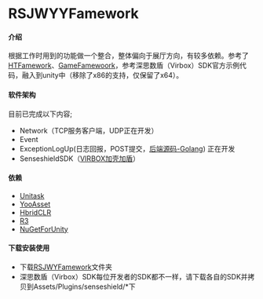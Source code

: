 # RSJWYYFamework

#### 介绍
根据工作时用到的功能做一个整合，整体偏向于展厅方向，有较多依赖。参考了[HTFamework](https://gitee.com/SaiTingHu/HTFramework)、[GameFamewoork](http://https://gitee.com/jiangyin/GameFramework)，参考深思数盾（Virbox）SDK官方示例代码，融入到unity中（移除了x86的支持，仅保留了x64）。

#### 软件架构
目前已完成以下内容;
- Network（TCP服务客户端，UDP正在开发）
- Event
- ExceptionLogUp(日志回报，POST提交，[后端源码-Golang](https://gitee.com/RSJWY/rsjwyyfamework/tree/master/RSJWYFameworkExceptionLogServer))
正在开发
- SenseshieldSDK（[VIRBOX加壳加盾](https://lm.virbox.com/?keyword={baidu-Virbox}&bd_vid=10350612851266965818)）


#### 依赖
- [Unitask](https://github.com/Cysharp/UniTask)
- [YooAsset](https://github.com/tuyoogame/YooAsset)
- [HbridCLR](https://github.com/focus-creative-games/hybridclr_unity)
- [R3](https://github.com/Cysharp/R3.git)
- [NuGetForUnity](https://github.com/GlitchEnzo/NuGetForUnity)

#### 下载安装使用
- 下载[RSJWYFamework](https://gitee.com/RSJWY/rsjwyfamework/tree/master/RSJWYFamework)文件夹
- 深思数盾（Virbox）SDK每位开发者的SDK都不一样，请下载各自的SDK并拷贝到Assets/Plugins/senseshield/*下

